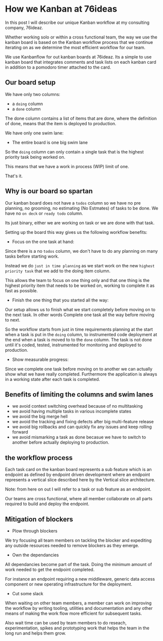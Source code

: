 # How we Kanban at 76ideas

In this post I will describe our unique Kanban workflow at my consulting company,  76ideaz.

Whether working solo or within a cross functional team, the way we use the kanban board is based on the Kanban workflow process that we continue iterating on as we determine the most efficient workflow for our team.

We use Kanbanflow for out kanban boards at 76ideaz. Its a simple to use kanban board that integrates comments and task lists on each kanban card in addition to a pomodoro timer attached to the card.

## Our board setup

We have only two columns:

+ a `doing` column
+ a `done` column

The done column contains a list of items that are done, where the definition of done, means that the item is deployed to production.

We have only one swim lane:

+ The entire board is one big swim lane

So the `doing` column can only contain a single task that is the highest priority task being worked on.

This means that we have a work in process (WIP) limit of one.

That's it.

## Why is our board so spartan

Our kanban board does not have a `todos` column so we have no pre planning, no grooming, no estimating (No Estmates) of tasks to be done. We have no `on deck` or `ready todo` column.

Its just binary, either we are working on task or we are done with that task.

Setting up the board this way gives us the following workflow benefits:

+ Focus on the one task at hand:

Since there is a no `todos` column, we don't have to do any planning on many tasks before starting work.

Instead we do `just in time planning` as we start work on the new `highest priority task` that we add to the doing item column.

This allows the team to focus on one thing only and that one thing is the highest priority item that needs to be worked on, working to complete it as fast as possible.

+ Finish the one thing that you started all the way:

Our setup allows us to finish what we start completely before moving on to the next task. In other words Complete one task all the way before moving to next.

So the workflow starts from just in time requirements planning at the start when a task is put in the `doing` column, to instrumented code deployment at the end when a task is moved to to the `done` column.
The task is not done until it's coded, tested, instrumented for monitoring and deployed to production.

+ Show measurable progress:

Since we complete one task before moving on to another we can actually show what we have really completed. Furthermore the application is always in a working state after each task is completed.

## Benefits of limiting the columns and swim lanes

+ we avoid context switching overhead because of no multitasking
+ we avoid having multiple tasks in various incomplete states
+ we avoid the big merge hell
+ we avoid the tracking and fixing defects after big multi-feature release 
+ we avoid big rollbacks and can quickly fix any issues and keep rolling forward
+ we avoid mismarking a task as done becasue we have to switch to another before actually deploying to production.

## the workflow process

Each task card on the kanban board represents a sub feature which is an endpoint as defined by endpoint driven development where an endpoint represents a vertical slice described here by the Vertical slice architecture.

Note: from here on out I will refer to a task or sub feature as an endpoint.

Our teams are cross functional, where all member collaborate on all parts required to build and deploy the endpoint.

## Mitigation of blockers

+ Plow through blockers

We try focusing all team members on tackling the blocker and expediting any outside resources needed to remove blockers as they emerge.

+ Own the dependancies

All dependancies become part of the task. Doing the minimum amount of work needed to get the endpoint completed.

For instance an endpoint requiring a new middleware, generic data access component or new operating infrastructure for the deployment. 

+ Cut some slack

When waiting on other team members, a member can work on improving the workflow by writing tooling, utilities and documentation and any other means of making the work flow more efficient for subsequent tasks.

Also wait time can be used by team members to do reseach, experimentation, spikes and prototyping work that helps the team in the long run and helps them grow.
